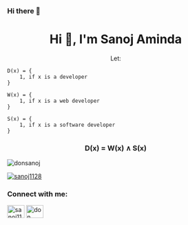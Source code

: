 ### Hi there 👋

<h1 align="center">Hi 👋, I'm Sanoj Aminda</h1>
<p align="center">
Let:

    D(x) = {
        1, if x is a developer
    }

    W(x) = {
        1, if x is a web developer
    }

    S(x) = {
        1, if x is a software developer
    }
</p>
<h3 align="center">D(x) = W(x) ∧ S(x)</h3> 

<p align="left"> <img src="https://komarev.com/ghpvc/?username=donsanoj&label=Profile%20views&color=0e75b6&style=flat" alt="donsanoj" /> </p>

<p align="left"> <a href="https://twitter.com/sanoj1128" target="blank"><img src="https://img.shields.io/twitter/follow/sanoj1128?logo=twitter&style=for-the-badge" alt="sanoj1128" /></a> </p>
<h3 align="left">Connect with me:</h3>
<p align="left">
<a href="https://twitter.com/sanoj1128" target="blank"><img align="center" src="https://raw.githubusercontent.com/rahuldkjain/github-profile-readme-generator/master/src/images/icons/Social/twitter.svg" alt="sanoj1128" height="30" width="40" /></a>
<a href="https://fb.com/don sanoj" target="blank"><img align="center" src="https://raw.githubusercontent.com/rahuldkjain/github-profile-readme-generator/master/src/images/icons/Social/facebook.svg" alt="don sanoj" height="30" width="40" /></a>
</p>
